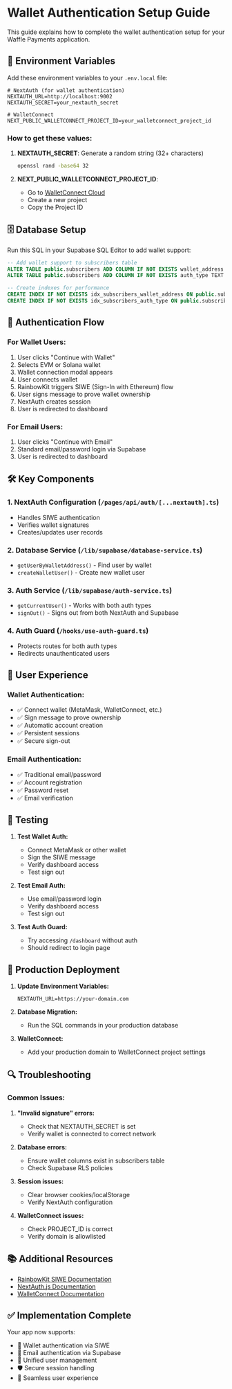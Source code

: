 # Wallet Authentication Setup Guide

This guide explains how to complete the wallet authentication setup for your Waffle Payments application.

## 🔧 Environment Variables

Add these environment variables to your `.env.local` file:

```env
# NextAuth (for wallet authentication)
NEXTAUTH_URL=http://localhost:9002
NEXTAUTH_SECRET=your_nextauth_secret

# WalletConnect
NEXT_PUBLIC_WALLETCONNECT_PROJECT_ID=your_walletconnect_project_id
```

### How to get these values:

1. **NEXTAUTH_SECRET**: Generate a random string (32+ characters)
   ```bash
   openssl rand -base64 32
   ```

2. **NEXT_PUBLIC_WALLETCONNECT_PROJECT_ID**: 
   - Go to [WalletConnect Cloud](https://cloud.walletconnect.com/)
   - Create a new project
   - Copy the Project ID

## 🗄️ Database Setup

Run this SQL in your Supabase SQL Editor to add wallet support:

```sql
-- Add wallet support to subscribers table
ALTER TABLE public.subscribers ADD COLUMN IF NOT EXISTS wallet_address TEXT UNIQUE;
ALTER TABLE public.subscribers ADD COLUMN IF NOT EXISTS auth_type TEXT DEFAULT 'email' CHECK (auth_type IN ('email', 'wallet'));

-- Create indexes for performance
CREATE INDEX IF NOT EXISTS idx_subscribers_wallet_address ON public.subscribers(wallet_address);
CREATE INDEX IF NOT EXISTS idx_subscribers_auth_type ON public.subscribers(auth_type);
```

## 🔐 Authentication Flow

### For Wallet Users:
1. User clicks "Continue with Wallet"
2. Selects EVM or Solana wallet
3. Wallet connection modal appears
4. User connects wallet
5. RainbowKit triggers SIWE (Sign-In with Ethereum) flow
6. User signs message to prove wallet ownership
7. NextAuth creates session
8. User is redirected to dashboard

### For Email Users:
1. User clicks "Continue with Email"
2. Standard email/password login via Supabase
3. User is redirected to dashboard

## 🛠️ Key Components

### 1. NextAuth Configuration (`/pages/api/auth/[...nextauth].ts`)
- Handles SIWE authentication
- Verifies wallet signatures
- Creates/updates user records

### 2. Database Service (`/lib/supabase/database-service.ts`)
- `getUserByWalletAddress()` - Find user by wallet
- `createWalletUser()` - Create new wallet user

### 3. Auth Service (`/lib/supabase/auth-service.ts`)
- `getCurrentUser()` - Works with both auth types
- `signOut()` - Signs out from both NextAuth and Supabase

### 4. Auth Guard (`/hooks/use-auth-guard.ts`)
- Protects routes for both auth types
- Redirects unauthenticated users

## 🔄 User Experience

### Wallet Authentication:
- ✅ Connect wallet (MetaMask, WalletConnect, etc.)
- ✅ Sign message to prove ownership
- ✅ Automatic account creation
- ✅ Persistent sessions
- ✅ Secure sign-out

### Email Authentication:
- ✅ Traditional email/password
- ✅ Account registration
- ✅ Password reset
- ✅ Email verification

## 🧪 Testing

1. **Test Wallet Auth:**
   - Connect MetaMask or other wallet
   - Sign the SIWE message
   - Verify dashboard access
   - Test sign out

2. **Test Email Auth:**
   - Use email/password login
   - Verify dashboard access
   - Test sign out

3. **Test Auth Guard:**
   - Try accessing `/dashboard` without auth
   - Should redirect to login page

## 🚀 Production Deployment

1. **Update Environment Variables:**
   ```env
   NEXTAUTH_URL=https://your-domain.com
   ```

2. **Database Migration:**
   - Run the SQL commands in your production database

3. **WalletConnect:**
   - Add your production domain to WalletConnect project settings

## 🔍 Troubleshooting

### Common Issues:

1. **"Invalid signature" errors:**
   - Check that NEXTAUTH_SECRET is set
   - Verify wallet is connected to correct network

2. **Database errors:**
   - Ensure wallet columns exist in subscribers table
   - Check Supabase RLS policies

3. **Session issues:**
   - Clear browser cookies/localStorage
   - Verify NextAuth configuration

4. **WalletConnect issues:**
   - Check PROJECT_ID is correct
   - Verify domain is allowlisted

## 📚 Additional Resources

- [RainbowKit SIWE Documentation](https://rainbowkit.com/docs/authentication)
- [NextAuth.js Documentation](https://next-auth.js.org/)
- [WalletConnect Documentation](https://docs.walletconnect.com/)

## ✅ Implementation Complete

Your app now supports:
- 🔐 Wallet authentication via SIWE
- 📧 Email authentication via Supabase
- 🔄 Unified user management
- 🛡️ Secure session handling
- 🎯 Seamless user experience 